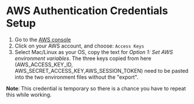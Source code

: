 # AWS Authentication Credentials Setup

1. Go to the [AWS console](https://ubc-cicsso.awsapps.com/start#/)
2. Click on your AWS account, and choose: `Access Keys`
3. Select Mac/Linux as your OS, copy the text for _Option 1: Set AWS environment variables_. The three keys copied from here (AWS_ACCESS_KEY_ID, AWS_SECRET_ACCESS_KEY,AWS_SESSION_TOKEN) need to be pasted into the two environment files without the "export".

**Note**: This credential is temporary so there is a chance you have to repeat this while working.
